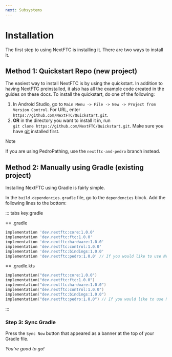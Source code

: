 ```yaml
---
next: Subsystems
---
```


# Installation

The first step to using NextFTC is installing it. There are two ways to install
it.

## Method 1: Quickstart Repo (new project)

The easiest way to install NextFTC is by using the quickstart. In addition to
having NextFTC preinstalled, it also has
all the example code created in the guides on these docs. To install the
quickstart, do one of the following:

1. In Android Studio, go to
   `Main Menu -> File -> New -> Project from Version Control`. For URL, enter
   `https://github.com/NextFTC/Quickstart.git`.
2. **OR** in the directory you want to install it in, run
   `git clone https://github.com/NextFTC/Quickstart.git`.
   Make
   sure you have [git](https://git-scm.com/) installed first.

> [!NOTE]
> If you are using PedroPathing, use the `nextftc-and-pedro` branch instead.

## Method 2: Manually using Gradle (existing project)

Installing NextFTC using Gradle is fairly simple.

In the `build.dependencies.gradle` file, go to the `dependencies` block.
Add the following lines to the bottom:

::: tabs key:gradle

== .gradle

```groovy
implementation 'dev.nextftc:core:1.0.0'
implementation 'dev.nextftc:ftc:1.0.0'
implementation 'dev.nextftc:hardware:1.0.0'
implementation 'dev.nextftc:control:1.0.0'
implementation 'dev.nextftc:bindings:1.0.0'
implementation 'dev.nextftc:pedro:1.0.0' // If you would like to use NextPedro
```

== .gradle.kts

```kotlin
implementation("dev.nextftc:core:1.0.0")
implementation("dev.nextftc:ftc:1.0.0")
implementation("dev.nextftc:hardware:1.0.0")
implementation("dev.nextftc:control:1.0.0")
implementation("dev.nextftc:bindings:1.0.0")
implementation("dev.nextftc:pedro:1.0.0") // If you would like to use NextPedro
```

:::

### Step 3: Sync Gradle

Press the `Sync Now` button that appeared as a banner at the top of your Gradle
file.

*You're good to go!*
